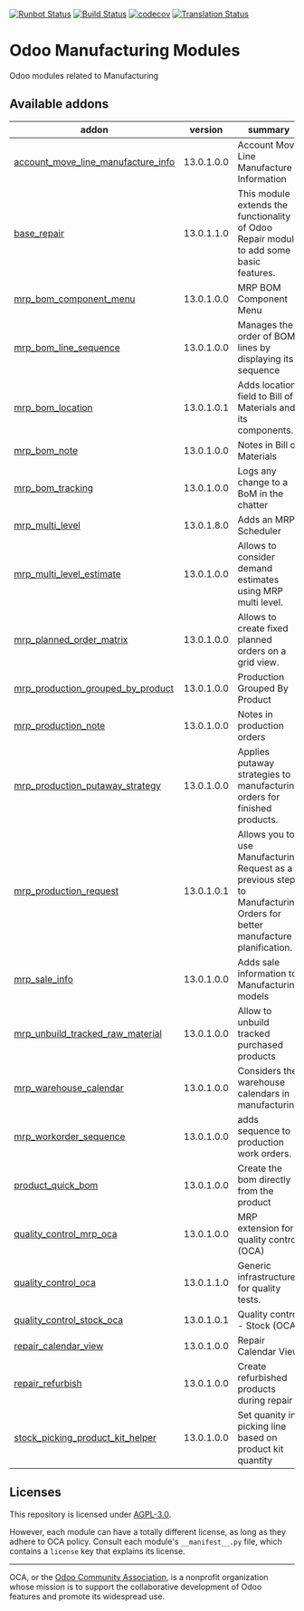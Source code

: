 [![Runbot Status](https://runbot.odoo-community.org/runbot/badge/flat/129/13.0.svg)](https://runbot.odoo-community.org/runbot/repo/github-com-oca-manufacture-129)
[![Build Status](https://travis-ci.com/OCA/manufacture.svg?branch=13.0)](https://travis-ci.com/OCA/manufacture)
[![codecov](https://codecov.io/gh/OCA/manufacture/branch/13.0/graph/badge.svg)](https://codecov.io/gh/OCA/manufacture)
[![Translation Status](https://translation.odoo-community.org/widgets/manufacture-13-0/-/svg-badge.svg)](https://translation.odoo-community.org/engage/manufacture-13-0/?utm_source=widget)

<!-- /!\ do not modify above this line -->

# Odoo Manufacturing Modules

Odoo modules related to Manufacturing

<!-- /!\ do not modify below this line -->

<!-- prettier-ignore-start -->

[//]: # (addons)

Available addons
----------------
addon | version | summary
--- | --- | ---
[account_move_line_manufacture_info](account_move_line_manufacture_info/) | 13.0.1.0.0 | Account Move Line Manufacture Information
[base_repair](base_repair/) | 13.0.1.1.0 | This module extends the functionality of Odoo Repair module to add some basic features.
[mrp_bom_component_menu](mrp_bom_component_menu/) | 13.0.1.0.0 | MRP BOM Component Menu
[mrp_bom_line_sequence](mrp_bom_line_sequence/) | 13.0.1.0.0 | Manages the order of BOM lines by displaying its sequence
[mrp_bom_location](mrp_bom_location/) | 13.0.1.0.1 | Adds location field to Bill of Materials and its components.
[mrp_bom_note](mrp_bom_note/) | 13.0.1.0.0 | Notes in Bill of Materials
[mrp_bom_tracking](mrp_bom_tracking/) | 13.0.1.0.0 | Logs any change to a BoM in the chatter
[mrp_multi_level](mrp_multi_level/) | 13.0.1.8.0 | Adds an MRP Scheduler
[mrp_multi_level_estimate](mrp_multi_level_estimate/) | 13.0.1.0.0 | Allows to consider demand estimates using MRP multi level.
[mrp_planned_order_matrix](mrp_planned_order_matrix/) | 13.0.1.0.0 | Allows to create fixed planned orders on a grid view.
[mrp_production_grouped_by_product](mrp_production_grouped_by_product/) | 13.0.1.0.0 | Production Grouped By Product
[mrp_production_note](mrp_production_note/) | 13.0.1.0.0 | Notes in production orders
[mrp_production_putaway_strategy](mrp_production_putaway_strategy/) | 13.0.1.0.0 | Applies putaway strategies to manufacturing orders for finished products.
[mrp_production_request](mrp_production_request/) | 13.0.1.0.1 | Allows you to use Manufacturing Request as a previous step to Manufacturing Orders for better manufacture planification.
[mrp_sale_info](mrp_sale_info/) | 13.0.1.0.0 | Adds sale information to Manufacturing models
[mrp_unbuild_tracked_raw_material](mrp_unbuild_tracked_raw_material/) | 13.0.1.0.0 | Allow to unbuild tracked purchased products
[mrp_warehouse_calendar](mrp_warehouse_calendar/) | 13.0.1.0.0 | Considers the warehouse calendars in manufacturing
[mrp_workorder_sequence](mrp_workorder_sequence/) | 13.0.1.0.0 | adds sequence to production work orders.
[product_quick_bom](product_quick_bom/) | 13.0.1.0.0 | Create the bom directly from the product
[quality_control_mrp_oca](quality_control_mrp_oca/) | 13.0.1.0.0 | MRP extension for quality control (OCA)
[quality_control_oca](quality_control_oca/) | 13.0.1.1.0 | Generic infrastructure for quality tests.
[quality_control_stock_oca](quality_control_stock_oca/) | 13.0.1.0.1 | Quality control - Stock (OCA)
[repair_calendar_view](repair_calendar_view/) | 13.0.1.0.0 | Repair Calendar View
[repair_refurbish](repair_refurbish/) | 13.0.1.0.0 | Create refurbished products during repair
[stock_picking_product_kit_helper](stock_picking_product_kit_helper/) | 13.0.1.0.0 | Set quanity in picking line based on product kit quantity

[//]: # (end addons)

<!-- prettier-ignore-end -->

## Licenses

This repository is licensed under [AGPL-3.0](LICENSE).

However, each module can have a totally different license, as long as they adhere to OCA
policy. Consult each module's `__manifest__.py` file, which contains a `license` key
that explains its license.

----

OCA, or the [Odoo Community Association](http://odoo-community.org/), is a nonprofit
organization whose mission is to support the collaborative development of Odoo features
and promote its widespread use.
